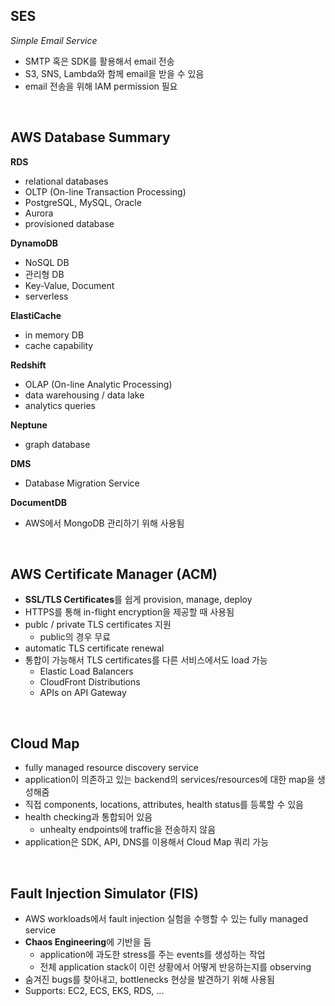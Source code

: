 ## SES

_Simple Email Service_

- SMTP 혹은 SDK를 활용해서 email 전송
- S3, SNS, Lambda와 함께 email을 받을 수 있음
- email 전송을 위해 IAM permission 필요

<br>

## AWS Database Summary

**RDS**

- relational databases
- OLTP (On-line Transaction Processing)
- PostgreSQL, MySQL, Oracle
- Aurora
- provisioned database

**DynamoDB**

- NoSQL DB
- 관리형 DB
- Key-Value, Document
- serverless

**ElastiCache**

- in memory DB
- cache capability

**Redshift**

- OLAP (On-line Analytic Processing)
- data warehousing / data lake
- analytics queries

**Neptune**

- graph database

**DMS**

- Database Migration Service

**DocumentDB**

- AWS에서 MongoDB 관리하기 위해 사용됨

<br>

## AWS Certificate Manager (ACM)

- **SSL/TLS Certificates**를 쉽게 provision, manage, deploy
- HTTPS를 통해 in-flight encryption을 제공할 때 사용됨
- publc / private TLS certificates 지원
  - public의 경우 무료
- automatic TLS certificate renewal
- 통합이 가능해서 TLS certificates를 다른 서비스에서도 load 가능
  - Elastic Load Balancers
  - CloudFront Distributions
  - APIs on API Gateway

<br>

## Cloud Map

- fully managed resource discovery service
- application이 의존하고 있는 backend의 services/resources에 대한 map을 생성해줌
- 직접 components, locations, attributes, health status를 등록할 수 있음
- health checking과 통합되어 있음
  - unhealty endpoints에 traffic을 전송하지 않음
- application은 SDK, API, DNS를 이용해서 Cloud Map 쿼리 가능

<br>

## Fault Injection Simulator (FIS)

- AWS workloads에서 fault injection 실험을 수행할 수 있는 fully managed service
- **Chaos Engineering**에 기반을 둠
  - application에 과도한 stress를 주는 events를 생성하는 작업
  - 전체 application stack이 이런 상황에서 어떻게 반응하는지를 observing
- 숨겨진 bugs를 찾아내고, bottlenecks 현상을 발견하기 위해 사용됨
- Supports: EC2, ECS, EKS, RDS, ...
